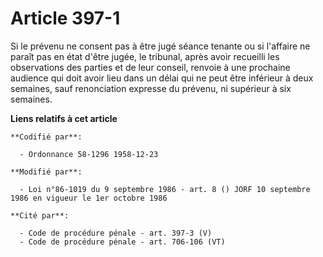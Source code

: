 # Article 397-1

Si le prévenu ne consent pas à être jugé séance tenante ou si l'affaire ne paraît pas en état d'être jugée, le tribunal,
après avoir recueilli les observations des parties et de leur conseil, renvoie à une prochaine audience qui doit avoir lieu
dans un délai qui ne peut être inférieur à deux semaines, sauf renonciation expresse du prévenu, ni supérieur à six semaines.

**Liens relatifs à cet article**

	**Codifié par**:

	  - Ordonnance 58-1296 1958-12-23

	**Modifié par**:

	  - Loi n°86-1019 du 9 septembre 1986 - art. 8 () JORF 10 septembre 1986 en vigueur le 1er octobre 1986

	**Cité par**:

	  - Code de procédure pénale - art. 397-3 (V)
	  - Code de procédure pénale - art. 706-106 (VT)
